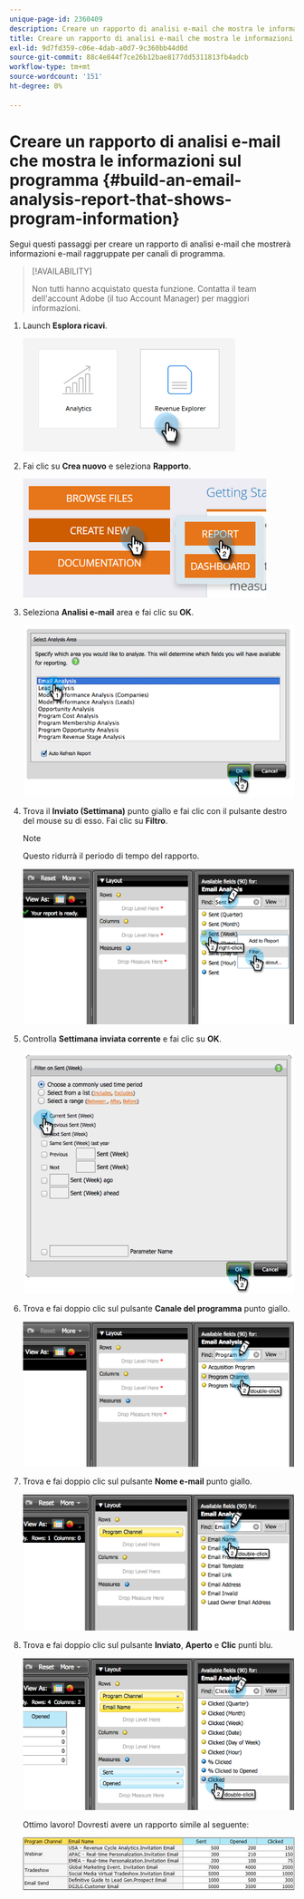 ```yaml
---
unique-page-id: 2360409
description: Creare un rapporto di analisi e-mail che mostra le informazioni sul programma - Documenti Marketo - Documentazione del prodotto
title: Creare un rapporto di analisi e-mail che mostra le informazioni sul programma
exl-id: 9d7fd359-c06e-4dab-a0d7-9c360bb44d0d
source-git-commit: 88c4e844f7ce26b12bae8177dd5311813fb4adcb
workflow-type: tm+mt
source-wordcount: '151'
ht-degree: 0%

---
```


# Creare un rapporto di analisi e-mail che mostra le informazioni sul programma {#build-an-email-analysis-report-that-shows-program-information}

Segui questi passaggi per creare un rapporto di analisi e-mail che mostrerà informazioni e-mail raggruppate per canali di programma.

>[!AVAILABILITY]
>
>Non tutti hanno acquistato questa funzione. Contatta il team dell&#39;account Adobe (il tuo Account Manager) per maggiori informazioni.

1. Launch **Esplora ricavi**.

   ![](assets/report-that-shows-program-information-1.png)

1. Fai clic su **Crea nuovo** e seleziona **Rapporto**.

   ![](assets/report-that-shows-program-information-2.png)

1. Seleziona **Analisi e-mail** area e fai clic su **OK**.

   ![](assets/image2014-9-17-19-3a43-3a20.png)

1. Trova il **Inviato (Settimana)** punto giallo e fai clic con il pulsante destro del mouse su di esso. Fai clic su **Filtro**.

   >[!NOTE]
   >
   >Questo ridurrà il periodo di tempo del rapporto.

   ![](assets/image2014-9-17-19-3a43-3a49.png)

1. Controlla **Settimana inviata corrente** e fai clic su **OK**.

   ![](assets/image2014-9-17-19-3a43-3a59.png)

1. Trova e fai doppio clic sul pulsante **Canale del programma** punto giallo.

   ![](assets/image2014-9-17-19-3a44-3a14.png)

1. Trova e fai doppio clic sul pulsante **Nome e-mail** punto giallo.

   ![](assets/image2014-9-17-19-3a44-3a34.png)

1. Trova e fai doppio clic sul pulsante **Inviato**, **Aperto** e **Clic** punti blu.

   ![](assets/image2014-9-17-19-3a44-3a41.png)

   Ottimo lavoro! Dovresti avere un rapporto simile al seguente:

   ![](assets/image2014-9-17-19-3a45-3a1.png)
